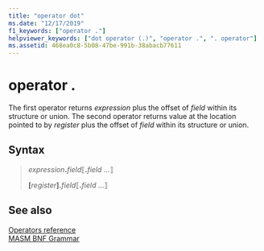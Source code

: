 ```yaml
---
title: "operator dot"
ms.date: "12/17/2019"
f1_keywords: ["operator ."]
helpviewer_keywords: ["dot operator (.)", "operator .", ". operator"]
ms.assetid: 468ea0c8-5b08-47be-991b-38abacb77611
---
```

# operator .

The first operator returns *expression* plus the offset of *field* within its structure or union. The second operator returns value at the location pointed to by *register* plus the offset of *field* within its structure or union.

## Syntax

> *expression*__.__*field*⟦__.__*field* ...⟧
>
> **\[**_register_**]**__.__*field*⟦__.__*field* ...⟧

## See also

[Operators reference](operators-reference.md)<br/>
[MASM BNF Grammar](masm-bnf-grammar.md)
